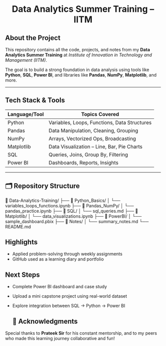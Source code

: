 <h1 align="center">Data Analytics Summer Training – IITM</h1>

##  About the Project

This repository contains all the code, projects, and notes from my **Data Analytics Summer Training** at *Institute of Innovation in Technology and Management (IITM)*.

The goal is to build a strong foundation in data analysis using tools like **Python**, **SQL**, **Power BI**, and libraries like **Pandas**, **NumPy**, **Matplotlib**, and more.

---

##  Tech Stack & Tools

| Language/Tool | Topics Covered |
|---------------|----------------|
| Python      | Variables, Loops, Functions, Data Structures |
| Pandas      | Data Manipulation, Cleaning, Grouping |
| NumPy       | Arrays, Vectorized Ops, Broadcasting |
| Matplotlib  | Data Visualization – Line, Bar, Pie Charts |
| SQL         | Queries, Joins, Group By, Filtering |
| Power BI    | Dashboards, Reports, Insights |

---

## 🗂️ Repository Structure
📁 Data-Analytics-Training/
├── 📂 Python_Basics/
│ └── variables_loops_functions.ipynb
├── 📂 Pandas_NumPy/
│ └── pandas_practice.ipynb
├── 📂 SQL/
│ └── sql_queries.md
├── 📂 Matplotlib/
│ └── data_visualizations.ipynb
├── 📂 PowerBI/
│ └── sample_dashboard.pbix
├── 📂 Notes/
│ └── summary_notes.md
└── README.md
##  Highlights

-  Applied problem-solving through weekly assignments  
-  GitHub used as a learning diary and portfolio
##  Next Steps

- Complete Power BI dashboard and case study  
- Upload a mini capstone project using real-world dataset  
- Explore integration between SQL → Python → Power BI

  ## 🙏 Acknowledgments

Special thanks to **Prateek Sir** for his constant mentorship, and to my peers who made this learning journey collaborative and fun!
